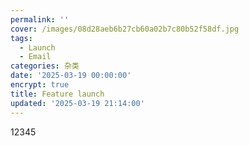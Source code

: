 ```yaml
---
permalink: ''
cover: /images/08d28aeb6b27cb60a02b7c80b52f58df.jpg
tags:
  - Launch
  - Email
categories: 杂类
date: '2025-03-19 00:00:00'
encrypt: true
title: Feature launch
updated: '2025-03-19 21:14:00'
---
```


12345

